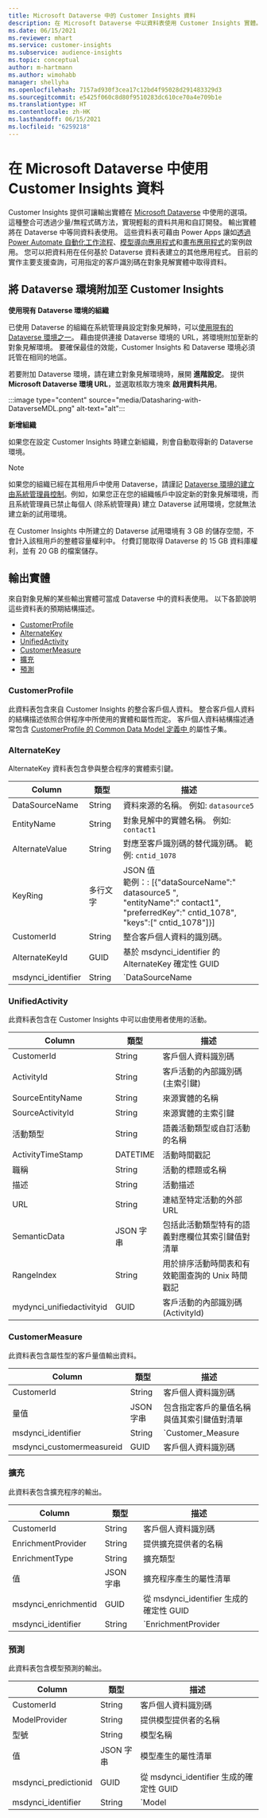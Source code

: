 ```yaml
---
title: Microsoft Dataverse 中的 Customer Insights 資料
description: 在 Microsoft Dataverse 中以資料表使用 Customer Insights 實體。
ms.date: 06/15/2021
ms.reviewer: mhart
ms.service: customer-insights
ms.subservice: audience-insights
ms.topic: conceptual
author: m-hartmann
ms.author: wimohabb
manager: shellyha
ms.openlocfilehash: 7157ad930f3cea17c12bd4f95028d291483329d3
ms.sourcegitcommit: e5425f060c8d80f9510283dc610ce70a4e709b1e
ms.translationtype: HT
ms.contentlocale: zh-HK
ms.lasthandoff: 06/15/2021
ms.locfileid: "6259218"
---
```

# <a name="work-with-customer-insights-data-in-microsoft-dataverse"></a>在 Microsoft Dataverse 中使用 Customer Insights 資料

Customer Insights 提供可讓輸出實體在 [Microsoft Dataverse](/powerapps/maker/data-platform/data-platform-intro.md) 中使用的選項。 這種整合可透過少量/無程式碼方法，實現輕鬆的資料共用和自訂開發。 輸出實體將在 Dataverse 中等同資料表使用。 這些資料表可藉由 Power Apps 讓如[透過 Power Automate 自動化工作流程](/power-automate/getting-started)、[模型導向應用程式](/powerapps/maker/model-driven-apps/)和[畫布應用程式](/powerapps/maker/canvas-apps/)的案例啟用。 您可以把資料用在任何基於 Dataverse 資料表建立的其他應用程式。 目前的實作主要支援查詢，可用指定的客戶識別碼在對象見解實體中取得資料。

## <a name="attach-a-dataverse-environment-to-customer-insights"></a>將 Dataverse 環境附加至 Customer Insights

**使用現有 Dataverse 環境的組織**

已使用 Dataverse 的組織在系統管理員設定對象見解時，可以[使用現有的 Dataverse 環境之一](manage-environments.md#create-an-environment-in-an-existing-organization)。 藉由提供連接 Dataverse 環境的 URL，將環境附加至新的對象見解環境。 要確保最佳的效能，Customer Insights 和 Dataverse 環境必須託管在相同的地區。

若要附加 Dataverse 環境，請在建立對象見解環境時，展開 **進階設定**。 提供 **Microsoft Dataverse 環境 URL**，並選取核取方塊來 **啟用資料共用**。

:::image type="content" source="media/Datasharing-with-DataverseMDL.png" alt-text="alt":::

**新增組織**

如果您在設定 Customer Insights 時建立新組織，則會自動取得新的 Dataverse 環境。

> [!NOTE]
> 如果您的組織已經在其租用戶中使用 Dataverse，請謹記 [Dataverse 環境的建立由系統管理員控制](/power-platform/admin/control-environment-creation.md)。例如，如果您正在您的組織帳戶中設定新的對象見解環境，而且系統管理員已禁止每個人 (除系統管理員) 建立 Dataverse 試用環境，您就無法建立新的試用環境。
> 
> 在 Customer Insights 中所建立的 Dataverse 試用環境有 3 GB 的儲存空間，不會計入該租用戶的整體容量權利中。 付費訂閱取得 Dataverse 的 15 GB 資料庫權利，並有 20 GB 的檔案儲存。

## <a name="output-entities"></a>輸出實體

來自對象見解的某些輸出實體可當成 Dataverse 中的資料表使用。 以下各節說明這些資料表的預期結構描述。

- [CustomerProfile](#customerprofile)
- [AlternateKey](#alternatekey)
- [UnifiedActivity](#unifiedactivity)
- [CustomerMeasure](#customermeasure)
- [擴充](#enrichment)
- [預測](#prediction)


### <a name="customerprofile"></a>CustomerProfile

此資料表包含來自 Customer Insights 的整合客戶個人資料。 整合客戶個人資料的結構描述依照合併程序中所使用的實體和屬性而定。 客戶個人資料結構描述通常包含 [CustomerProfile 的 Common Data Model 定義中 ](/common-data-model/schema/core/applicationcommon/foundationcommon/crmcommon/solutions/customerinsights/customerprofile)的屬性子集。

### <a name="alternatekey"></a>AlternateKey

AlternateKey 資料表包含參與整合程序的實體索引鍵。

|Column  |類型​​  |描述  |
|---------|---------|---------|
|DataSourceName    |String         | 資料來源的名稱。 例如: `datasource5`        |
|EntityName        | String        | 對象見解中的實體名稱。 例如: `contact1`        |
|AlternateValue    |String         |對應至客戶識別碼的替代識別碼。 範例: `cntid_1078`         |
|KeyRing           | 多行文字        | JSON 值  </br> 範例：: [{"dataSourceName":" datasource5 ",</br>"entityName":" contact1",</br>"preferredKey":" cntid_1078",</br>"keys":[" cntid_1078"]}]       |
|CustomerId         | String        | 整合客戶個人資料的識別碼。         |
|AlternateKeyId     | GUID         |  基於 msdynci_identifier 的 AlternateKey 確定性 GUID       |
|msdynci_identifier |   String      |   `DataSourceName|EntityName|AlternateValue`  </br> 範例：`testdatasource|contact1|cntid_1078`    |

### <a name="unifiedactivity"></a>UnifiedActivity

此資料表包含在 Customer Insights 中可以由使用者使用的活動。

| Column            | 類型​​        | 描述                                                                              |
|-------------------|-------------|------------------------------------------------------------------------------------------|
| CustomerId        | String      | 客戶個人資料識別碼                                                                      |
| ActivityId        | String      | 客戶活動的內部識別碼 (主索引鍵)                                       |
| SourceEntityName  | String      | 來源實體的名稱                                                                |
| SourceActivityId  | String      | 來源實體的主索引鍵                                                       |
| 活動類型      | String      | 語義活動類型或自訂活動的名稱                                        |
| ActivityTimeStamp | DATETIME    | 活動時間戳記                                                                      |
| 職稱             | String      | 活動的標題或名稱                                                               |
| 描述       | String      | 活動描述                                                                     |
| URL               | String      | 連結至特定活動的外部 URL                                         |
| SemanticData      | JSON 字串 | 包括此活動類型特有的語義對應欄位其索引鍵值對清單 |
| RangeIndex        | String      | 用於排序活動時間表和有效範圍查詢的 Unix 時間戳記 |
| mydynci_unifiedactivityid   | GUID | 客戶活動的內部識別碼 (ActivityId) |

### <a name="customermeasure"></a>CustomerMeasure

此資料表包含屬性型的客戶量值輸出資料。

| Column             | 類型​​             | 描述                 |
|--------------------|------------------|-----------------------------|
| CustomerId         | String           | 客戶個人資料識別碼        |
| 量值           | JSON 字串      | 包含指定客戶的量值名稱與值其索引鍵值對清單 | 
| msdynci_identifier | String           | `Customer_Measure|CustomerId` |
| msdynci_customermeasureid | GUID      | 客戶個人資料識別碼 |


### <a name="enrichment"></a>擴充

此資料表包含擴充程序的輸出。

| Column               | 類型​​             |  描述                                          |
|----------------------|------------------|------------------------------------------------------|
| CustomerId           | String           | 客戶個人資料識別碼                                 |
| EnrichmentProvider   | String           | 提供擴充提供者的名稱                                  |
| EnrichmentType       | String           | 擴充類型                                      |
| 值               | JSON 字串      | 擴充程序產生的屬性清單 |
| msdynci_enrichmentid | GUID             | 從 msdynci_identifier 生成的確定性 GUID |
| msdynci_identifier   | String           | `EnrichmentProvider|EnrichmentType|CustomerId`         |

### <a name="prediction"></a>預測

此資料表包含模型預測的輸出。

| Column               | 類型​​        | 描述                                          |
|----------------------|-------------|------------------------------------------------------|
| CustomerId           | String      | 客戶個人資料識別碼                                  |
| ModelProvider        | String      | 提供模型提供者的名稱                                      |
| 型號                | String      | 模型名稱                                                |
| 值               | JSON 字串 | 模型產生的屬性清單 |
| msdynci_predictionid | GUID        | 從 msdynci_identifier 生成的確定性 GUID | 
| msdynci_identifier   | String      |  `Model|ModelProvider|CustomerId`                      |
